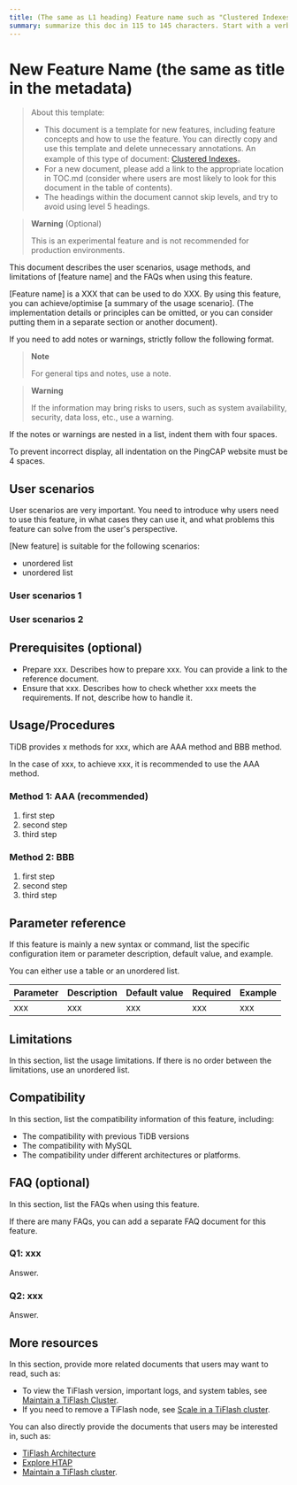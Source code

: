 ```yaml
---
title: (The same as L1 heading) Feature name such as "Clustered Indexes" in 59 chars or less. Include the keywords of this document. Test title here https://moz.com/learn/seo/title-tag
summary: summarize this doc in 115 to 145 characters. Start with a verb that tells the users what they can get from this doc, for example, "Learn what is clustered indexes and how to use clustered index to help you...". If your intro paragraph describes your article's intent, you can use it here, edited for length.
---
```


# New Feature Name (the same as title in the metadata)

> About this template:
>
> - This document is a template for new features, including feature concepts and how to use the feature. You can directly copy and use this template and delete unnecessary annotations. An example of this type of document: [Clustered Indexes](/clustered-indexes.md)。
> - For a new document, please add a link to the appropriate location in TOC.md (consider where users are most likely to look for this document in the table of contents).
> - The headings within the document cannot skip levels, and try to avoid using level 5 headings.

> **Warning** (Optional)
>
> This is an experimental feature and is not recommended for production environments.

This document describes the user scenarios, usage methods, and limitations of [feature name] and the FAQs when using this feature.

[Feature name] is a XXX that can be used to do XXX. By using this feature, you can achieve/optimise [a summary of the usage scenario]. (The implementation details or principles can be omitted, or you can consider putting them in a separate section or another document).

If you need to add notes or warnings, strictly follow the following format.

> **Note**
>
> For general tips and notes, use a note.

> **Warning**
>
> If the information may bring risks to users, such as system availability, security, data loss, etc., use a warning.

If the notes or warnings are nested in a list, indent them with four spaces.

To prevent incorrect display, all indentation on the PingCAP website must be 4 spaces.

## User scenarios

User scenarios are very important. You need to introduce why users need to use this feature, in what cases they can use it, and what problems this feature can solve from the user's perspective.

[New feature] is suitable for the following scenarios:

- unordered list
- unordered list

### User scenarios 1

### User scenarios 2

## Prerequisites (optional)

- Prepare xxx. Describes how to prepare xxx. You can provide a link to the reference document.
- Ensure that xxx. Describes how to check whether xxx meets the requirements. If not, describe how to handle it.

## Usage/Procedures

TiDB provides x methods for xxx, which are AAA method and BBB method.

In the case of xxx, to achieve xxx, it is recommended to use the AAA method.

### Method 1: AAA (recommended)

1. first step
2. second step
3. third step

### Method 2: BBB

1. first step
2. second step
3. third step

## Parameter reference

If this feature is mainly a new syntax or command, list the specific configuration item or parameter description, default value, and example.

You can either use a table or an unordered list.

| Parameter | Description | Default value | Required | Example |
| :-- | :-- | :-- | :-- | :-- |
| xxx | xxx | xxx | xxx | xxx |

## Limitations

In this section, list the usage limitations. If there is no order between the limitations, use an unordered list.

## Compatibility

In this section, list the compatibility information of this feature, including:

- The compatibility with previous TiDB versions
- The compatibility with MySQL
- The compatibility under different architectures or platforms.

## FAQ (optional)

In this section, list the FAQs when using this feature.

If there are many FAQs, you can add a separate FAQ document for this feature.

### Q1: xxx

Answer.

### Q2: xxx

Answer.

## More resources

In this section, provide more related documents that users may want to read, such as:

- To view the TiFlash version, important logs, and system tables, see [Maintain a TiFlash Cluster](/tiflash/maintain-tiflash.md).
- If you need to remove a TiFlash node, see [Scale in a TiFlash cluster](/scale-tidb-using-tiup.md#scale-in-a-tiflash-node).

You can also directly provide the documents that users may be interested in, such as:

- [TiFlash Architecture](/tiflash/tiflash-overview.md#architecture)
- [Explore HTAP](/explore-htap.md)
- [Maintain a TiFlash cluster](/tiflash/maintain-tiflash.md).
